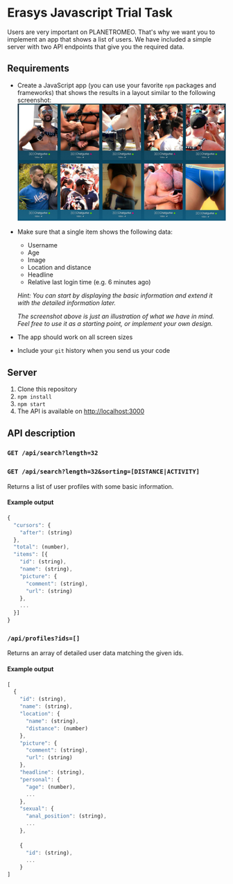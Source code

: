 # Erasys Javascript Trial Task
Users are very important on PLANETROMEO. That's why we want you to implement an app that shows a list of users. We have included a simple server with two API endpoints that give you the required data.

## Requirements
- Create a JavaScript app (you can use your favorite `npm` packages and frameworks) that shows the results in a layout similar to the following screenshot:
![](./data/mockup.jpg)

- Make sure that a single item shows the following data:
  - Username
  - Age
  - Image
  - Location and distance
  - Headline
  - Relative last login time (e.g. 6 minutes ago)

  *Hint: You can start by displaying the basic information and extend  it with the detailed information later.*

  *The screenshot above is just an illustration of what we have in mind. Feel free to use it as a starting point, or implement your own design.*

- The app should work on all screen sizes
- Include your `git` history when you send us your code

## Server
1. Clone this repository
2. `npm install`
3. `npm start`
4. The API is available on [http://localhost:3000](http://localhost:3000)

## API description
### `GET /api/search?length=32`
### `GET /api/search?length=32&sorting=[DISTANCE|ACTIVITY]`
Returns a list of user profiles with some basic information.

#### Example output
```javascript
{
  "cursors": {
    "after": (string)
  },
  "total": (number),
  "items": [{
    "id": (string),
    "name": (string),
    "picture": {
      "comment": (string),
      "url": (string)
    },
    ...
  }]
}
```

### `/api/profiles?ids=[]`
Returns an array of detailed user data matching the given ids.

#### Example output
```javascript
[
  {
    "id": (string),
    "name": (string),
    "location": {
      "name": (string),
      "distance": (number)
    },
    "picture": {
      "comment": (string),
      "url": (string)
    },
    "headline": (string),
    "personal": {
      "age": (number),
      ...
    },
    "sexual": {
      "anal_position": (string),
      ...
    },
    
    {
      "id": (string),
      ...
    }
]
```
